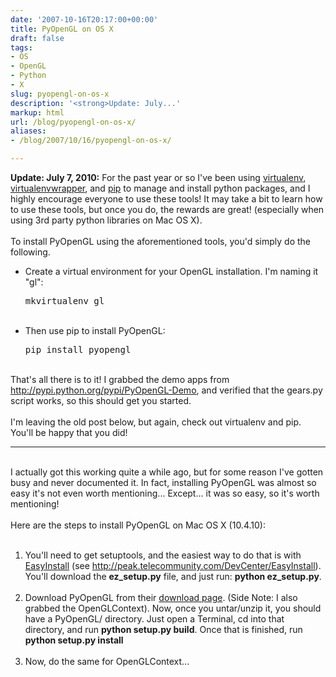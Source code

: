 ```yaml
---
date: '2007-10-16T20:17:00+00:00'
title: PyOpenGL on OS X
draft: false
tags:
- OS
- OpenGL
- Python
- X
slug: pyopengl-on-os-x
description: '<strong>Update: July...'
markup: html
url: /blog/pyopengl-on-os-x/
aliases:
- /blog/2007/10/16/pyopengl-on-os-x/

---
```


<strong>Update: July 7, 2010:</strong> For the past year or so I've been using <a href="http://pypi.python.org/pypi/virtualenv">virtualenv</a>, <a href="http://www.doughellmann.com/projects/virtualenvwrapper/">virtualenvwrapper</a>, and <a href="http://pip.openplans.org/">pip</a> to manage and install python packages, and I highly encourage everyone to use these tools!  It may take a bit to learn how to use these tools, but once you do, the rewards are great!  (especially when using 3rd party python libraries on Mac OS X).<br /><br />To install PyOpenGL using the aforementioned tools, you'd simply do the following.<br /><ul><li>Create a virtual environment for your OpenGL installation.  I'm naming it "gl":<pre>mkvirtualenv gl</pre></li><br /><li>Then use pip to install PyOpenGL: <pre>pip install pyopengl</pre></li></ul><br />That's all there is to it!  I grabbed the demo apps from <a href="http://pypi.python.org/pypi/PyOpenGL-Demo">http://pypi.python.org/pypi/PyOpenGL-Demo</a>, and verified that the gears.py script works, so this should get you started.<br /><br />I'm leaving the old post below, but again, check out virtualenv and pip.  You'll be happy that you did!<br /><hr/><br />I actually got this working quite a while ago, but for some reason I've gotten busy and never documented it.  In fact, installing PyOpenGL was almost so easy it's not even worth mentioning... Except... it was  so easy, so it's worth mentioning!<br /><br />Here are the steps to install PyOpenGL on Mac OS X (10.4.10):<br /><ol><br /><li> You'll need to get setuptools, and the easiest way to do that is with <a href="http://peak.telecommunity.com/DevCenter/EasyInstall">EasyInstall</a> (see <a href="http://peak.telecommunity.com/DevCenter/EasyInstall">http://peak.telecommunity.com/DevCenter/EasyInstall</a>).  You'll download the <b>ez_setup.py</b> file, and just run: <b>python ez_setup.py</b>.</li><br /><li>Download PyOpenGL from their <a href="http://sourceforge.net/project/showfiles.php?group_id=5988">download page</a>. (Side Note: I also grabbed the OpenGLContext). Now, once you untar/unzip it, you should have a PyOpenGL/ directory.  Just open a Terminal, cd into that directory, and run <b>python setup.py build</b>.  Once that is finished, run <b>python setup.py install</b></li><br /><li>Now, do the same for OpenGLContext...</li><br /></ol><div class="blogger-post-footer"><img width='1' height='1' src='https://blogger.googleusercontent.com/tracker/4123748873183487963-4096316648311915512?l=bradmontgomery.blogspot.com' alt='' /></div>